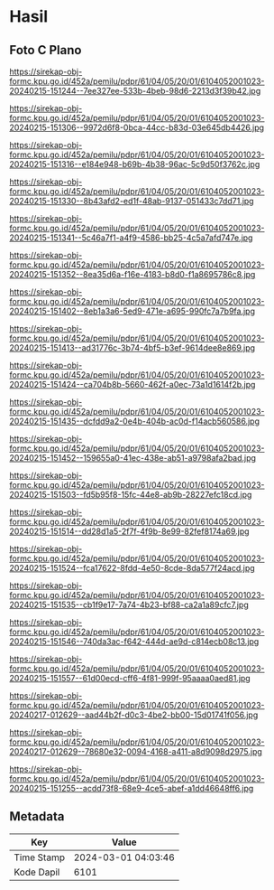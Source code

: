# Hasil

## Foto C Plano

https://sirekap-obj-formc.kpu.go.id/452a/pemilu/pdpr/61/04/05/20/01/6104052001023-20240215-151244--7ee327ee-533b-4beb-98d6-2213d3f39b42.jpg

https://sirekap-obj-formc.kpu.go.id/452a/pemilu/pdpr/61/04/05/20/01/6104052001023-20240215-151306--9972d6f8-0bca-44cc-b83d-03e645db4426.jpg

https://sirekap-obj-formc.kpu.go.id/452a/pemilu/pdpr/61/04/05/20/01/6104052001023-20240215-151316--e184e948-b69b-4b38-96ac-5c9d50f3762c.jpg

https://sirekap-obj-formc.kpu.go.id/452a/pemilu/pdpr/61/04/05/20/01/6104052001023-20240215-151330--8b43afd2-ed1f-48ab-9137-051433c7dd71.jpg

https://sirekap-obj-formc.kpu.go.id/452a/pemilu/pdpr/61/04/05/20/01/6104052001023-20240215-151341--5c46a7f1-a4f9-4586-bb25-4c5a7afd747e.jpg

https://sirekap-obj-formc.kpu.go.id/452a/pemilu/pdpr/61/04/05/20/01/6104052001023-20240215-151352--8ea35d6a-f16e-4183-b8d0-f1a8695786c8.jpg

https://sirekap-obj-formc.kpu.go.id/452a/pemilu/pdpr/61/04/05/20/01/6104052001023-20240215-151402--8eb1a3a6-5ed9-471e-a695-990fc7a7b9fa.jpg

https://sirekap-obj-formc.kpu.go.id/452a/pemilu/pdpr/61/04/05/20/01/6104052001023-20240215-151413--ad31776c-3b74-4bf5-b3ef-9614dee8e869.jpg

https://sirekap-obj-formc.kpu.go.id/452a/pemilu/pdpr/61/04/05/20/01/6104052001023-20240215-151424--ca704b8b-5660-462f-a0ec-73a1d1614f2b.jpg

https://sirekap-obj-formc.kpu.go.id/452a/pemilu/pdpr/61/04/05/20/01/6104052001023-20240215-151435--dcfdd9a2-0e4b-404b-ac0d-f14acb560586.jpg

https://sirekap-obj-formc.kpu.go.id/452a/pemilu/pdpr/61/04/05/20/01/6104052001023-20240215-151452--159655a0-41ec-438e-ab51-a9798afa2bad.jpg

https://sirekap-obj-formc.kpu.go.id/452a/pemilu/pdpr/61/04/05/20/01/6104052001023-20240215-151503--fd5b95f8-15fc-44e8-ab9b-28227efc18cd.jpg

https://sirekap-obj-formc.kpu.go.id/452a/pemilu/pdpr/61/04/05/20/01/6104052001023-20240215-151514--dd28d1a5-2f7f-4f9b-8e99-82fef8174a69.jpg

https://sirekap-obj-formc.kpu.go.id/452a/pemilu/pdpr/61/04/05/20/01/6104052001023-20240215-151524--fca17622-8fdd-4e50-8cde-8da577f24acd.jpg

https://sirekap-obj-formc.kpu.go.id/452a/pemilu/pdpr/61/04/05/20/01/6104052001023-20240215-151535--cb1f9e17-7a74-4b23-bf88-ca2a1a89cfc7.jpg

https://sirekap-obj-formc.kpu.go.id/452a/pemilu/pdpr/61/04/05/20/01/6104052001023-20240215-151546--740da3ac-f642-444d-ae9d-c814ecb08c13.jpg

https://sirekap-obj-formc.kpu.go.id/452a/pemilu/pdpr/61/04/05/20/01/6104052001023-20240215-151557--61d00ecd-cff6-4f81-999f-95aaaa0aed81.jpg

https://sirekap-obj-formc.kpu.go.id/452a/pemilu/pdpr/61/04/05/20/01/6104052001023-20240217-012629--aad44b2f-d0c3-4be2-bb00-15d01741f056.jpg

https://sirekap-obj-formc.kpu.go.id/452a/pemilu/pdpr/61/04/05/20/01/6104052001023-20240217-012629--78680e32-0094-4168-a411-a8d9098d2975.jpg

https://sirekap-obj-formc.kpu.go.id/452a/pemilu/pdpr/61/04/05/20/01/6104052001023-20240215-151255--acdd73f8-68e9-4ce5-abef-a1dd46648ff6.jpg


## Metadata

| Key        | Value               |
| ---------- | ------------------- |
| Time Stamp | 2024-03-01 04:03:46 |
| Kode Dapil | 6101                |



